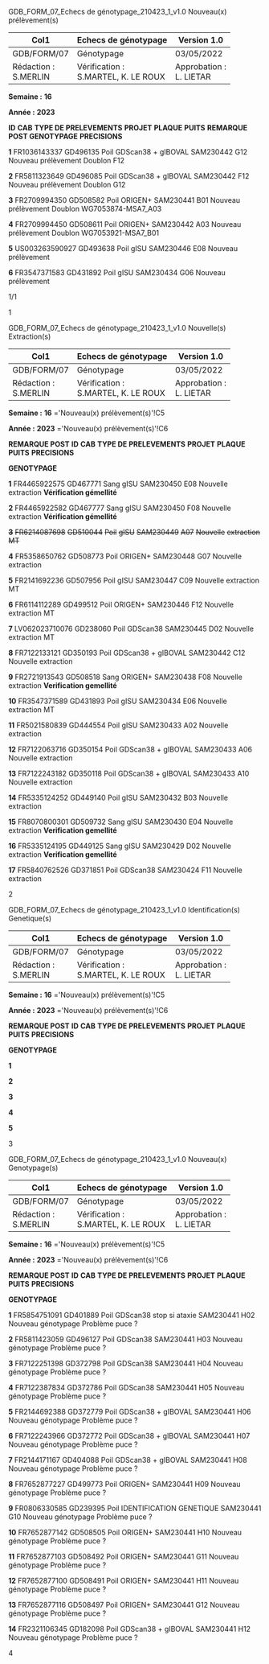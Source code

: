 GDB_FORM_07_Echecs de génotypage_210423_1_v1.0 Nouveau(x) prélèvement(s)




|Col1|Echecs de génotypage|Version 1.0|
|---|---|---|
|GDB/FORM/07|Génotypage|03/05/2022|
|Rédaction :<br>S.MERLIN|Vérification :<br>S.MARTEL, K. LE ROUX|Approbation :<br>L. LIETAR|


**Semaine :** **16**

**Année :** **2023**

**ID** **CAB** **TYPE DE PRELEVEMENTS** **PROJET** **PLAQUE** **PUITS** **REMARQUE POST GENOTYPAGE** **PRECISIONS**

**1** FR1036143337 GD496135 Poil GDScan38 + gIBOVAL SAM230442 G12 Nouveau prélèvement Doublon F12

**2** FR5811323649 GD496085 Poil GDScan38 + gIBOVAL SAM230442 F12 Nouveau prélèvement Doublon G12

**3** FR2709994350 GD508582 Poil ORIGEN+ SAM230441 B01 Nouveau prélèvement Doublon WG7053874-MSA7_A03

**4** FR2709994450 GD508611 Poil ORIGEN+ SAM230442 A03 Nouveau prélèvement Doublon WG7053921-MSA7_B01

**5** US003263590927 GD493638 Poil gISU SAM230446 E08 Nouveau prélèvement

**6** FR3547371583 GD431892 Poil gISU SAM230434 G06 Nouveau prélèvement

1/1


1

GDB_FORM_07_Echecs de génotypage_210423_1_v1.0 Nouvelle(s) Extraction(s)




|Col1|Echecs de génotypage|Version 1.0|
|---|---|---|
|GDB/FORM/07|Génotypage|03/05/2022|
|Rédaction :<br>S.MERLIN|Vérification :<br>S.MARTEL, K. LE ROUX|Approbation :<br>L. LIETAR|


**Semaine :** **16** ='Nouveau(x) prélèvement(s)'!C5

**Année :** **2023** ='Nouveau(x) prélèvement(s)'!C6

**REMARQUE POST**
**ID** **CAB** **TYPE DE PRELEVEMENTS** **PROJET** **PLAQUE** **PUITS** **PRECISIONS**

**GENOTYPAGE**

**1** FR4465922575 GD467771 Sang gISU SAM230450 E08 Nouvelle extraction **Vérification gémellité**

**2** FR4465922582 GD467777 Sang gISU SAM230450 F08 Nouvelle extraction **Vérification gémellité**

~~**3**~~ ~~FR6214087698~~ ~~GD510044~~ ~~Poil~~ ~~gISU~~ ~~SAM230449~~ ~~A07~~ ~~Nouvelle~~ ~~extraction~~ ~~MT~~

**4** FR5358650762 GD508773 Poil ORIGEN+ SAM230448 G07 Nouvelle extraction

**5** FR2141692236 GD507956 Poil gISU SAM230447 C09 Nouvelle extraction MT

**6** FR6114112289 GD499512 Poil ORIGEN+ SAM230446 F12 Nouvelle extraction MT

**7** LV062023710076 GD238060 Poil GDScan38 SAM230445 D02 Nouvelle extraction MT

**8** FR7122133121 GD350193 Poil GDScan38 + gIBOVAL SAM230442 C12 Nouvelle extraction

**9** FR2721913543 GD508518 Sang ORIGEN+ SAM230438 F08 Nouvelle extraction **Verification gemellité**

**10** FR3547371589 GD431893 Poil gISU SAM230434 E06 Nouvelle extraction MT

**11** FR5021580839 GD444554 Poil gISU SAM230433 A02 Nouvelle extraction

**12** FR7122063716 GD350154 Poil GDScan38 + gIBOVAL SAM230433 A06 Nouvelle extraction

**13** FR7122243182 GD350118 Poil GDScan38 + gIBOVAL SAM230433 A10 Nouvelle extraction

**14** FR5335124252 GD449140 Poil gISU SAM230432 B03 Nouvelle extraction

**15** FR8070800301 GD509732 Sang gISU SAM230430 E04 Nouvelle extraction **Verification gemellité**

**16** FR5335124195 GD449125 Sang gISU SAM230429 D02 Nouvelle extraction **Verification gemellité**

**17** FR5840762526 GD371851 Poil GDScan38 SAM230424 F11 Nouvelle extraction


2

GDB_FORM_07_Echecs de génotypage_210423_1_v1.0 Identification(s) Genetique(s)




|Col1|Echecs de génotypage|Version 1.0|
|---|---|---|
|GDB/FORM/07|Génotypage|03/05/2022|
|Rédaction :<br>S.MERLIN|Vérification :<br>S.MARTEL, K. LE ROUX|Approbation :<br>L. LIETAR|


**Semaine :** **16** ='Nouveau(x) prélèvement(s)'!C5

**Année :** **2023** ='Nouveau(x) prélèvement(s)'!C6

**REMARQUE POST**
**ID** **CAB** **TYPE DE PRELEVEMENTS** **PROJET** **PLAQUE** **PUITS** **PRECISIONS**

**GENOTYPAGE**


**1**

**2**

**3**

**4**

**5**


3

GDB_FORM_07_Echecs de génotypage_210423_1_v1.0 Nouveau(x) Genotypage(s)




|Col1|Echecs de génotypage|Version 1.0|
|---|---|---|
|GDB/FORM/07|Génotypage|03/05/2022|
|Rédaction :<br>S.MERLIN|Vérification :<br>S.MARTEL, K. LE ROUX|Approbation :<br>L. LIETAR|


**Semaine :** **16** ='Nouveau(x) prélèvement(s)'!C5

**Année :** **2023** ='Nouveau(x) prélèvement(s)'!C6

**REMARQUE POST**
**ID** **CAB** **TYPE DE PRELEVEMENTS** **PROJET** **PLAQUE** **PUITS** **PRECISIONS**

**GENOTYPAGE**

**1** FR5854751091 GD401889 Poil GDScan38 stop si ataxie SAM230441 H02 Nouveau génotypage Problème puce ?

**2** FR5811423059 GD496127 Poil GDScan38 SAM230441 H03 Nouveau génotypage Problème puce ?

**3** FR7122251398 GD372798 Poil GDScan38 SAM230441 H04 Nouveau génotypage Problème puce ?

**4** FR7122387834 GD372786 Poil GDScan38 SAM230441 H05 Nouveau génotypage Problème puce ?

**5** FR2144692388 GD372779 Poil GDScan38 + gIBOVAL SAM230441 H06 Nouveau génotypage Problème puce ?

**6** FR7122243966 GD372772 Poil GDScan38 + gIBOVAL SAM230441 H07 Nouveau génotypage Problème puce ?

**7** FR2144171167 GD404088 Poil GDScan38 + gIBOVAL SAM230441 H08 Nouveau génotypage Problème puce ?

**8** FR7652877227 GD499773 Poil ORIGEN+ SAM230441 H09 Nouveau génotypage Problème puce ?

**9** FR0806330585 GD239395 Poil IDENTIFICATION GENETIQUE SAM230441 G10 Nouveau génotypage Problème puce ?

**10** FR7652877142 GD508505 Poil ORIGEN+ SAM230441 H10 Nouveau génotypage Problème puce ?

**11** FR7652877103 GD508492 Poil ORIGEN+ SAM230441 G11 Nouveau génotypage Problème puce ?

**12** FR7652877100 GD508491 Poil ORIGEN+ SAM230441 H11 Nouveau génotypage Problème puce ?

**13** FR7652877116 GD508497 Poil ORIGEN+ SAM230441 G12 Nouveau génotypage Problème puce ?

**14** FR2321106345 GD182098 Poil GDScan38 + gIBOVAL SAM230441 H12 Nouveau génotypage Problème puce ?


4

